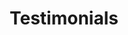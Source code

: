 ---
title: "Testimonials"
meta_title: ""
type: "testimonials"
layout: "default"
description: ""
draft: false

testimonials:
  - intropart1: "Take a look at our customers stories"
    intropart2: "and find out why they chose Vidua"
    testimonials:
      - title: "Efficient Experience with Superb Customer Support"
        text: "elementum sed sit amet. Nulla port titor accumsan tincidunt. Proin eget tortor risus. Vestibulum ac diam sit amet quam"
        name: "Devon Lane"
        role: "VP growth at Facebook"
        companylogo: "logo-1.webp"
        customerimg: "customer-1.webp"
      - title: "Seamless Integration and Powerful Functionality"
        text: "elementum sed sit amet. Nulla port titor accumsan tincidunt. Proin eget tortor risus. Vestibulum ac diam sit amet quam"
        name: "Guy Hawkins"
        role: "VP growth at Facebook"
        companylogo: "logo-2.webp"
        customerimg: "customer-2.webp"
      - title: "Empowering Businesses with Cutting-Edge Solutions"
        text: "elementum sed sit amet. Nulla port titor accumsan tincidunt. Proin eget tortor risus. Vestibulum ac diam sit amet quam"
        name: "Savannah Nguyen"
        role: "VP growth at Facebook"
        companylogo: "logo-3.webp"
        customerimg: "customer-3.webp"
      - title: "Revolutionizing Business with Scalable Solutions"
        text: "elementum sed sit amet. Nulla port titor accumsan tincidunt. Proin eget tortor risus. Vestibulum ac diam sit amet quam"
        name: "Ronald Richards"
        role: "VP growth at Facebook"
        companylogo: "logo-4.webp"
        customerimg: "customer-4.webp"
      - title: "Efficient Experience with Superb Customer Support"
        text: "elementum sed sit amet. Nulla port titor accumsan tincidunt. Proin eget tortor risus. Vestibulum ac diam sit amet quam"
        name: "Devon Lane"
        role: "VP growth at Facebook"
        companylogo: "logo-1.webp"
        customerimg: "customer-1.webp"

---